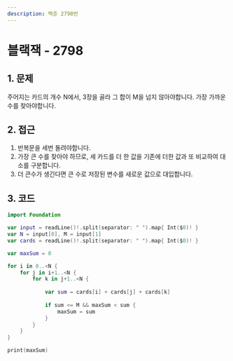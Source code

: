```yaml
---
description: 백준 2798번
---
```


# 블랙잭 - 2798

## 1. 문제

주어지는 카드의 개수 N에서, 3장을 골라 그 합이 M을 넘지 않아야합니다. 가장 가까운 수를 찾아야합니다.

## 2. 접근

1. 반복문을 세번 돌려야합니다.
2. 가장 큰 수를 찾아야 하므로, 세 카드를 더 한 값을 기존에 더한 값과 또 비교하여 대소를 구분합니다.
3. 더 큰수가 생긴다면 큰 수로 저장된 변수를 새로운 값으로 대입합니다.

## 3. 코드

```swift
import Foundation

var input = readLine()!.split(separator: " ").map{ Int($0)! }
var N = input[0], M = input[1]
var cards = readLine()!.split(separator: " ").map{ Int($0)! }

var maxSum = 0

for i in 0..<N {
    for j in i+1..<N {
        for k in j+1..<N {
            
            var sum = cards[i] + cards[j] + cards[k]
            
            if sum <= M && maxSum < sum {
                maxSum = sum
            }
        }
    }
}

print(maxSum)

```
